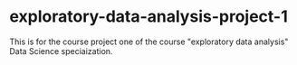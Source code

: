 # exploratory-data-analysis-project-1
This is for the course project one of the course "exploratory data analysis"  Data Science speciaization.
